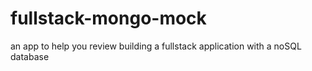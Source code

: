 # fullstack-mongo-mock
an app to help you review building a fullstack application with a noSQL database
